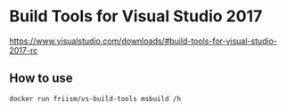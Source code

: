 # Build Tools for Visual Studio 2017

https://www.visualstudio.com/downloads/#build-tools-for-visual-studio-2017-rc

## How to use

    docker run friism/vs-build-tools msbuild /h
